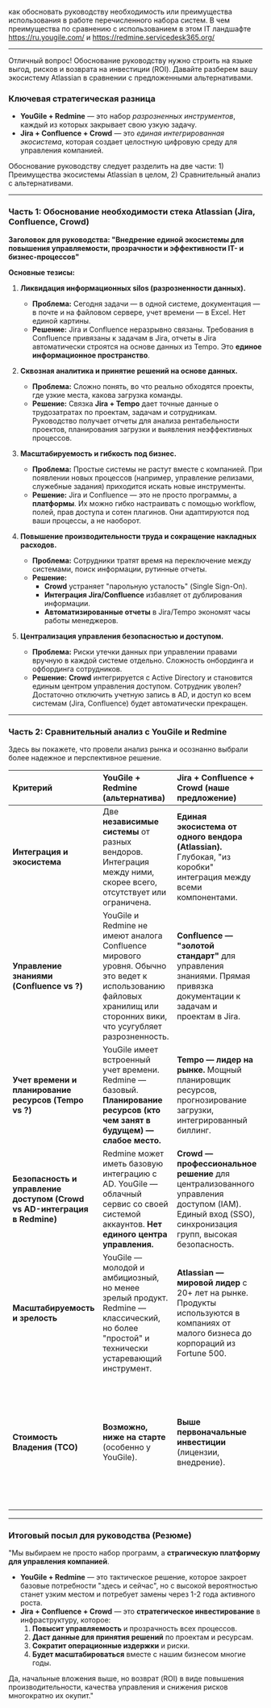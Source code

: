 
как обосновать руководству необходимость или преимущества использования в работе перечисленного набора систем. В чем преимущества по сравнению с использованием в этом IT ландшафте https://ru.yougile.com/ и https://redmine.servicedesk365.org/

--------------------------------------------

Отличный вопрос! Обоснование руководству нужно строить на языке выгод, рисков и возврата на инвестиции (ROI). Давайте разберем вашу экосистему Atlassian в сравнении с предложенными альтернативами.

### Ключевая стратегическая разница

*   **YouGile + Redmine** — это набор *разрозненных инструментов*, каждый из которых закрывает свою узкую задачу.
*   **Jira + Confluence + Crowd** — это *единая интегрированная экосистема*, которая создает целостную цифровую среду для управления компанией.

Обоснование руководству следует разделить на две части: 1) Преимущества экосистемы Atlassian в целом, 2) Сравнительный анализ с альтернативами.

---

### Часть 1: Обоснование необходимости стека Atlassian (Jira, Confluence, Crowd)

**Заголовок для руководства: "Внедрение единой экосистемы для повышения управляемости, прозрачности и эффективности IT- и бизнес-процессов"**

**Основные тезисы:**

1.  **Ликвидация информационных silos (разрозненности данных).**
    *   **Проблема:** Сегодня задачи — в одной системе, документация — в почте и на файловом сервере, учет времени — в Excel. Нет единой картины.
    *   **Решение:** Jira и Confluence неразрывно связаны. Требования в Confluence привязаны к задачам в Jira, отчеты в Jira автоматически строятся на основе данных из Tempo. Это **единое информационное пространство**.

2.  **Сквозная аналитика и принятие решений на основе данных.**
    *   **Проблема:** Сложно понять, во что реально обходятся проекты, где узкие места, какова загрузка команды.
    *   **Решение:** Связка **Jira + Tempo** дает точные данные о трудозатратах по проектам, задачам и сотрудникам. Руководство получает отчеты для анализа рентабельности проектов, планирования загрузки и выявления неэффективных процессов.

3.  **Масштабируемость и гибкость под бизнес.**
    *   **Проблема:** Простые системы не растут вместе с компанией. При появлении новых процессов (например, управление релизами, служебные задания) приходится искать новые инструменты.
    *   **Решение:** Jira и Confluence — это не просто программы, а **платформы**. Их можно гибко настраивать с помощью workflow, полей, прав доступа и сотен плагинов. Они адаптируются под ваши процессы, а не наоборот.

4.  **Повышение производительности труда и сокращение накладных расходов.**
    *   **Проблема:** Сотрудники тратят время на переключение между системами, поиск информации, рутинные отчеты.
    *   **Решение:**
        *   **Crowd** устраняет "парольную усталость" (Single Sign-On).
        *   **Интеграция Jira/Confluence** избавляет от дублирования информации.
        *   **Автоматизированные отчеты** в Jira/Tempo экономят часы работы менеджеров.

5.  **Централизация управления безопасностью и доступом.**
    *   **Проблема:** Риски утечки данных при управлении правами вручную в каждой системе отдельно. Сложность онбординга и офбординга сотрудников.
    *   **Решение:** **Crowd** интегрируется с Active Directory и становится единым центром управления доступом. Сотрудник уволен? Достаточно отключить учетную запись в AD, и доступ ко всем системам (Jira, Confluence) будет автоматически прекращен.

---

### Часть 2: Сравнительный анализ с YouGile и Redmine

Здесь вы покажете, что провели анализ рынка и осознанно выбрали более надежное и перспективное решение.

| Критерий | YouGile + Redmine (альтернатива) | Jira + Confluence + Crowd (наше предложение) | **Выводы и преимущества для бизнеса** |
| :--- | :--- | :--- | :--- |
| **Интеграция и экосистема** | Две **независимые системы** от разных вендоров. Интеграция между ними, скорее всего, отсутствует или ограничена. | **Единая экосистема от одного вендора (Atlassian).** Глубокая, "из коробки" интеграция между всеми компонентами. | **Экономия времени,** **снижение количества ошибок,** **единая отчетность.** Не нужно изобретать способы связи данных между системами. |
| **Управление знаниями (Confluence vs ?)** | YouGile и Redmine не имеют аналога Confluence мирового уровня. Обычно это ведет к использованию файловых хранилищ или сторонних вики, что усугубляет разрозненность. | **Confluence — "золотой стандарт"** для управления знаниями. Прямая привязка документации к задачам и проектам в Jira. | **Сохранение знаний компании,** **ускорение онбординга новых сотрудников,** **снижение зависимости от ключевых специалистов.** |
| **Учет времени и планирование ресурсов (Tempo vs ?)** | YouGile имеет встроенный учет времени. Redmine — базовый. **Планирование ресурсов (кто чем занят в будущем) — слабое место.** | **Tempo — лидер на рынке.** Мощный планировщик ресурсов, прогнозирование загрузки, интегрированный биллинг. | **Прозрачность загрузки команд,** **возможность точного планирования проектов,** **данные для расчета ROI по проектам.** |
| **Безопасность и управление доступом (Crowd vs AD-интеграция в Redmine)** | Redmine может иметь базовую интеграцию с AD. YouGile — облачный сервис со своей системой аккаунтов. **Нет единого центра управления.** | **Crowd — профессиональное решение** для централизованного управления доступом (IAM). Единый вход (SSO), синхронизация групп, высокая безопасность. | **Повышение безопасности,** **сокращение трудозатрат админов на управление правами,** **соблюдение compliance-требований.** |
| **Масштабируемость и зрелость** | YouGile — молодой и амбициозный, но менее зрелый продукт. Redmine — классический, но более "простой" и технически устаревающий инструмент. | **Atlassian — мировой лидер** с 20+ лет на рынке. Продукты используются в компаниях от малого бизнеса до корпораций из Fortune 500. | **Надежность вложения.** Решение будет расти вместе с компанией. Широкая поддержка, сообщество, рынок квалифицированных специалистов. |
| **Стоимость Владения (TCO)** | **Возможно, ниже на старте** (особенно у YouGile). | **Выше первоначальные инвестиции** (лицензии, внедрение). | **Более высокая начальная стоимость Atlassian окупается за счет** **повышения производительности, лучшей аналитики и избежания затрат на миграцию в будущем,** когда простые системы перестанут справляться. |

---

### Итоговый посыл для руководства (Резюме)

"Мы выбираем не просто набор программ, а **страгическую платформу для управления компанией**.

*   **YouGile + Redmine** — это тактическое решение, которое закроет базовые потребности "здесь и сейчас", но с высокой вероятностью станет узким местом и потребует замены через 1-2 года активного роста.
*   **Jira + Confluence + Crowd** — это **стратегическое инвестирование** в инфраструктуру, которое:
    1.  **Повысит управляемость** и прозрачность всех процессов.
    2.  **Даст данные для принятия решений** по проектам и ресурсам.
    3.  **Сократит операционные издержки** и риски.
    4.  **Будет масштабироваться** вместе с нашим бизнесом многие годы.

Да, начальные вложения выше, но возврат (ROI) в виде повышения производительности, качества управления и снижения рисков многократно их окупит."

<!--stackedit_data:
eyJoaXN0b3J5IjpbLTEzMzcxNjAzNTldfQ==
-->